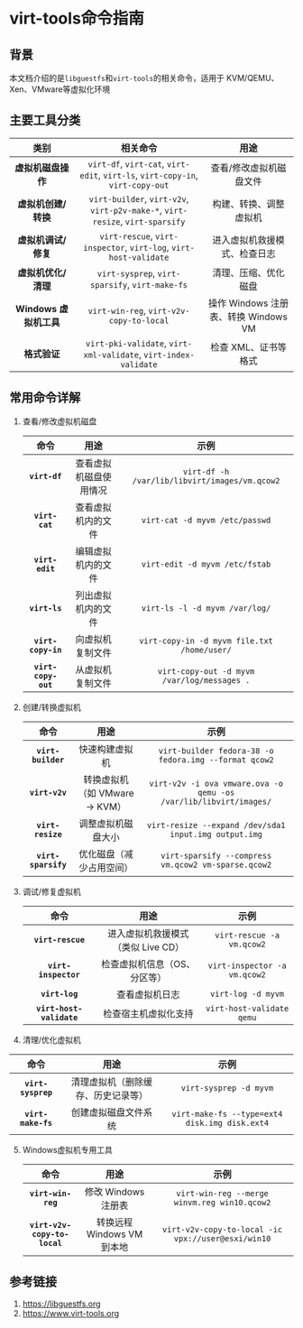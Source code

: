 # virt-tools命令指南

## 背景

本文档介绍的是`libguestfs`和`virt-tools`的相关命令，适用于 KVM/QEMU、Xen、VMware等虚拟化环境

## 主要工具分类

|        **类别**        |                         **相关命令**                         |               **用途**               |
| :--------------------: | :----------------------------------------------------------: | :----------------------------------: |
|   **虚拟机磁盘操作**   | `virt-df`, `virt-cat`, `virt-edit`, `virt-ls`, `virt-copy-in`, `virt-copy-out` |       查看/修改虚拟机磁盘文件        |
|  **虚拟机创建/转换**   | `virt-builder`, `virt-v2v`, `virt-p2v-make-*`, `virt-resize`, `virt-sparsify` |        构建、转换、调整虚拟机        |
|  **虚拟机调试/修复**   | `virt-rescue`, `virt-inspector`, `virt-log`, `virt-host-validate` |     进入虚拟机救援模式、检查日志     |
|  **虚拟机优化/清理**   |       `virt-sysprep`, `virt-sparsify`, `virt-make-fs`        |         清理、压缩、优化磁盘         |
| **Windows 虚拟机工具** |           `virt-win-reg`, `virt-v2v-copy-to-local`           | 操作 Windows 注册表、转换 Windows VM |
|      **格式验证**      | `virt-pki-validate`, `virt-xml-validate`, `virt-index-validate` |         检查 XML、证书等格式         |

## 常用命令详解

1. 查看/修改虚拟机磁盘

   |        命令         |          用途          |                     示例                      |
   | :-----------------: | :--------------------: | :-------------------------------------------: |
   |    **`virt-df`**    | 查看虚拟机磁盘使用情况 | `virt-df -h /var/lib/libvirt/images/vm.qcow2` |
   |   **`virt-cat`**    |   查看虚拟机内的文件   |        `virt-cat -d myvm /etc/passwd`         |
   |   **`virt-edit`**   |   编辑虚拟机内的文件   |        `virt-edit -d myvm /etc/fstab`         |
   |    **`virt-ls`**    |   列出虚拟机内的文件   |        `virt-ls -l -d myvm /var/log/`         |
   | **`virt-copy-in`**  |    向虚拟机复制文件    |  `virt-copy-in -d myvm file.txt /home/user/`  |
   | **`virt-copy-out`** |    从虚拟机复制文件    |  `virt-copy-out -d myvm /var/log/messages .`  |

2. 创建/转换虚拟机

   |        命令         |             用途              |                             示例                             |
   | :-----------------: | :---------------------------: | :----------------------------------------------------------: |
   | **`virt-builder`**  |        快速构建虚拟机         |    `virt-builder fedora-38 -o fedora.img --format qcow2`     |
   |   **`virt-v2v`**    | 转换虚拟机（如 VMware → KVM） | `virt-v2v -i ova vmware.ova -o qemu -os /var/lib/libvirt/images/` |
   |  **`virt-resize`**  |      调整虚拟机磁盘大小       |    `virt-resize --expand /dev/sda1 input.img output.img`     |
   | **`virt-sparsify`** |   优化磁盘（减少占用空间）    |     `virt-sparsify --compress vm.qcow2 vm-sparse.qcow2`      |

3. 调试/修复虚拟机

   |           命令           |                用途                |             示例             |
   | :----------------------: | :--------------------------------: | :--------------------------: |
   |    **`virt-rescue`**     | 进入虚拟机救援模式（类似 Live CD） |  `virt-rescue -a vm.qcow2`   |
   |   **`virt-inspector`**   |    检查虚拟机信息（OS、分区等）    | `virt-inspector -a vm.qcow2` |
   |      **`virt-log`**      |           查看虚拟机日志           |      `virt-log -d myvm`      |
   | **`virt-host-validate`** |        检查宿主机虚拟化支持        |  `virt-host-validate qemu`   |

4. 清理/优化虚拟机

  |        命令        |                用途                |                     示例                      |
  | :----------------: | :--------------------------------: | :-------------------------------------------: |
  | **`virt-sysprep`** | 清理虚拟机（删除缓存、历史记录等） |            `virt-sysprep -d myvm`             |
  | **`virt-make-fs`** |        创建虚拟磁盘文件系统        | `virt-make-fs --type=ext4 disk.img disk.ext4` |

5. Windows虚拟机专用工具

   |             命令             |            用途            |                        示例                        |
   | :--------------------------: | :------------------------: | :------------------------------------------------: |
   |      **`virt-win-reg`**      |    修改 Windows 注册表     |    `virt-win-reg --merge winvm.reg win10.qcow2`    |
   | **`virt-v2v-copy-to-local`** | 转换远程 Windows VM 到本地 | `virt-v2v-copy-to-local -ic vpx://user@esxi/win10` |

## 参考链接

1. https://libguestfs.org
2. https://www.virt-tools.org